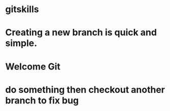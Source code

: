 # gitskills
# Creating a new branch is quick and simple.
# Welcome Git
# do something then checkout another branch to fix bug
